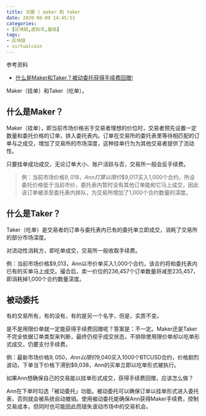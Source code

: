 ```yaml
---
title: 币圈 | maker 和 taker
date: 2020-06-09 14:45:53
categories:
- [区块链,虚拟币,基础]
tags:
- 区块链
- virtualcoin
---
```

参考资料

- [什么是Maker和Taker？被动委托获得手续费回赠!](https://blog.bybit.com/zh-cn/trading-school-cn/bybit-%e5%ad%a6%e9%99%a2/%e4%bb%80%e4%b9%88%e6%98%afmaker%e5%92%8ctaker%ef%bc%9f%e8%a2%ab%e5%8a%a8%e5%a7%94%e6%89%98%e8%8e%b7%e5%be%97%e6%89%8b%e7%bb%ad%e8%b4%b9%e5%9b%9e%e8%b5%a0/)

<!-- more -->

Maker（挂单）和Taker（吃单）。

## 什么是Maker？

Maker（挂单），即当前市场价格劣于交易者理想的价位时，交易者预先设置一定数量和委托价格的订单，排入委托表内。订单在交易所的委托表里等待相匹配的订单与之成交，增加了交易所的市场深度，这种挂单行为为其他交易者提供了流动性。

只要挂单成功成交，无论订单大小、账户活跃与否，交易所一般会反手续费。

>例：当前市场价格$9,018，Ann打算以限价$$9,017买入1,000个合约，所设委托价格低于当前市价，委托表内暂时没有其他订单能和它马上成交，因此该订单被添至委托表内排队，为交易所增加了1,000个合约数量的深度。

## 什么是Taker？

Taker（吃单）是交易者的订单与委托表内已有的委托单立即成交，消耗了交易所的部分市场深度。

对流动性消耗方，即吃单成交，交易所一般收取手续费。

例：当前市场价格$9,013，Ann以市价单买入1,000个合约，该合约将和委托表内已有的买单马上成交。撮合后，卖一价位的236,457个订单数量将减至235,457，即消耗掉1,000个合约数量深度。

## 被动委托

有的交易所有，有的没有，有的是另一个名字，但是，实质不变。

是不是用限价单就一定能获得手续费回赠呢？答案是：不一定。Maker还是Taker不完全依据订单类型来判断，最终仍视乎成交状态，不排除使用限价单却以吃单形式成交，仍要支付手续费。

例：最新市场价格$9,050，Ann以限价$9,040买入1000个BTCUSD合约，价格剧烈波动，下单当下价格下滑到$9,038，Ann的买单立即以吃单形式被执行。

如果Ann想确保自己的交易能以挂单形式成交，获得手续费回赠，应该怎么做？

Ann在下单时勾选「被动委托」功能。被动委托可以确保订单以挂单形式进入委托表，否则就会被系统自动撤销。使用被动委托能确保Ann获得Maker手续费，控制交易成本，但同时也可能因此而错失波动市场中的交易机会。
